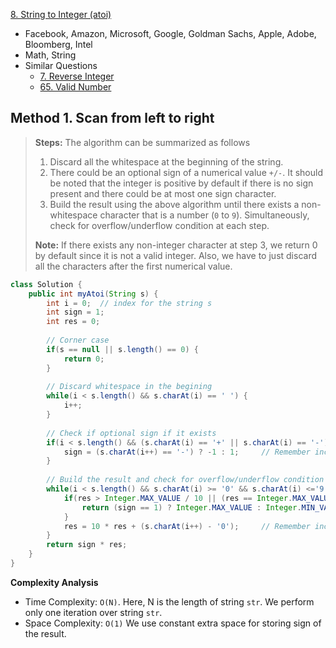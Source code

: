 [8. String to Integer (atoi)](https://leetcode.com/problems/string-to-integer-atoi/)

* Facebook, Amazon, Microsoft, Google, Goldman Sachs, Apple, Adobe, Bloomberg, Intel
* Math, String
* Similar Questions
  * [7. Reverse Integer](https://leetcode.com/problems/reverse-integer/)
  * [65. Valid Number](https://leetcode.com/problems/valid-number/)



## Method 1. Scan from left to right

> **Steps:** The algorithm can be summarized as follows
>
> 1. Discard all the whitespace at the beginning of the string.
> 2. There could be an optional sign of a numerical value `+/-`. It should be noted that the integer is positive by default if there is no sign present and there could be at most one sign character.
> 3. Build the result using the above algorithm until there exists a non-whitespace character that is a number (`0` to `9`). Simultaneously, check for overflow/underflow condition at each step.
>
> **Note:** If there exists any non-integer character at step 3, we return 0 by default since it is not a valid integer. Also, we have to just discard all the characters after the first numerical value.

```java
class Solution {
    public int myAtoi(String s) {
        int i = 0;  // index for the string s
        int sign = 1;
        int res = 0;
        
        // Corner case
        if(s == null || s.length() == 0) {
            return 0;
        }
        
        // Discard whitespace in the begining
        while(i < s.length() && s.charAt(i) == ' ') {
            i++;
        }
        
        // Check if optional sign if it exists
        if(i < s.length() && (s.charAt(i) == '+' || s.charAt(i) == '-')) {
            sign = (s.charAt(i++) == '-') ? -1 : 1;     // Remember increase the index
        }
        
        // Build the result and check for overflow/underflow condition
        while(i < s.length() && s.charAt(i) >= '0' && s.charAt(i) <='9') {  // s.charAt(i) is a digit
            if(res > Integer.MAX_VALUE / 10 || (res == Integer.MAX_VALUE / 10 && s.charAt(i)-'0' > Integer.MAX_VALUE % 10)) {
                return (sign == 1) ? Integer.MAX_VALUE : Integer.MIN_VALUE;
            }
            res = 10 * res + (s.charAt(i++) - '0');     // Remember increase the index
        }
        return sign * res;
    }
}
```

**Complexity Analysis**

- Time Complexity: `O(N)`. Here, N is the length of string `str`. We perform only one iteration over string `str`.
- Space Complexity: `O(1)`  We use constant extra space for storing sign of the result.